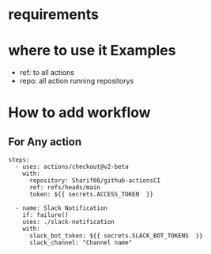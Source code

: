 # requirements

# where to use it Examples
* ref: to all actions
* repo: all action running repositorys


# How to add workflow

## For Any action

    steps:
      - uses: actions/checkout@v2-beta
        with:
          repository: Sharif08/github-actionsCI
          ref: refs/heads/main
          token: ${{ secrets.ACCESS_TOKEN  }}

      - name: Slack Notification
        if: failure()
        uses: ./slack-notification
        with:
          slack_bot_token: ${{ secrets.SLACK_BOT_TOKENS  }}
          slack_channel: "Channel name"
